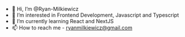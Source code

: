 - 👋 Hi, I’m @Ryan-Milkiewicz
- 👀 I’m interested in Frontend Development, Javascript and Typescript
- 🌱 I’m currently learning React and NextJS
- 📫 How to reach me - ryanmilkiewicz@gmail.com

<!---
Ryan-Milkiewicz/Ryan-Milkiewicz is a ✨ special ✨ repository because its `README.md` (this file) appears on your GitHub profile.
You can click the Preview link to take a look at your changes.
--->
